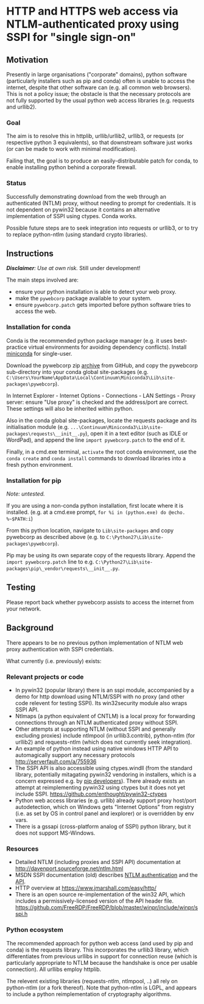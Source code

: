 
HTTP and HTTPS web access via NTLM-authenticated proxy using SSPI for "single sign-on"
======================================================================================

Motivation
----------

Presently in large organisations ("corporate" domains), python software
(particularly installers such as pip and conda) often is unable to access the
internet, despite that other software can (e.g. all common web browsers).
This is not a policy issue; the obstacle is that the necessary protocols are
not fully supported by the usual python web access libraries (e.g. requests
and urllib2).

### Goal

The aim is to resolve this in httplib, urllib/urllib2, urllib3, or requests
(or respective python 3 equivalents), so that downstream software just works
(or can be made to work with minimal modification).

Failing that, the goal is to produce an easily-distributable patch for conda,
to enable installing python behind a corporate firewall.

### Status

Successfully demonstrating download from the web through an
authenticated (NTLM) proxy, without needing to prompt for credentials.
It is not dependent on pywin32 because it contains an alternative
implementation of SSPI using ctypes.
Conda works.

Possible future steps are to seek integration into requests or urllib3, or
to try to replace python-ntlm (using standard crypto libraries).

Instructions
------------

*__Disclaimer__: Use at own risk.* Still under development!

The main steps involved are:
 - ensure your python installation is able to detect your web proxy.
 - make the `pywebcorp` package available to your system.
 - ensure `pywebcorp.patch` gets imported before python software tries to
   access the web.

### Installation for conda

Conda is the recommended python package manager (e.g. it uses best-practice
virtual environments for avoiding dependency conflicts). Install
[miniconda](https://conda.io/miniconda.html) for single-user.

Download the pywebcorp zip
[archive](https://github.com/benjimin/pywebcorp/archive/master.zip) from GitHub,
and copy the pywebcorp sub-directory into your conda global site-packages
(e.g.
`C:\Users\YourName\AppData\Local\Continuum\Miniconda3\Lib\site-packages\pywebcorp`).

In Internet Explorer - Internet Options - Connections - LAN Settings - Proxy
server: ensure "Use proxy" is checked and the address/port are correct. These
settings will also be inherited within python.

Also in the conda global site-packages, locate the requests package and its
initialisation module (e.g.
`...\Continuum\Miniconda3\Lib\site-packages\requests\__init__.py`), open it
in a text editor (such as IDLE or WordPad), and append the line
`import pywebcorp.patch` to the end of it.

Finally, in a cmd.exe terminal,  `activate` the root conda environment, use
the `conda create` and `conda install` commands to download libraries into a
fresh python environment.

### Installation for pip

*Note: untested.*

If you are using a non-conda python installation, first locate where it is
installed. (e.g. at a cmd.exe prompt,
`for %i in (python.exe) do @echo. %~$PATH:i`)

From this python location, navigate to `Lib\site-packages` and copy
pywebcorp as described above (e.g. to
`C:\Python27\Lib\site-packages\pywebcorp`).

Pip may be using its own separate copy of the requests library. Append the
`import pywebcorp.patch` line to e.g.
`C:\Python27\Lib\site-packages\pip\_vendor\requests\__init__.py`.


Testing
-------

Please report back whether pywebcorp assists to access
the internet from your network.

Background
----------

There appears to be no previous python implementation of NTLM web proxy
authentication with SSPI credentials.

What currently (i.e. previously) exists:

### Relevant projects or code
-   In pywin32 (popular library) there is an sspi module, accompanied by a demo
    for http download using NTLM/SSPI with no proxy (and other code relevent
    for testing SSPI). Its win32security module also wraps SSPI API.
-   Ntlmaps (a python equivalent of CNTLM) is a local proxy for forwarding
    connections through an NTLM authenticated proxy without SSPI.
-   Other attempts at supporting NTLM (without SSPI and generally excluding
    proxies) include ntlmpool (in urllib3.contrib), python-ntlm (for urllib2)
    and requests-ntlm (which does not currently seek integration).
-   An example of python instead using native windows HTTP API to automagically
    support any necessary protocols http://serverfault.com/a/755936
-   The SSPI API is also accessible using ctypes.windll (from the standard
    library, potentially mitagating pywin32 vendoring in installers, which
    is a concern expressed e.g. by
    [pip developers](https://github.com/pypa/pip/pull/3419)).
    There already exists an attempt at reimplementing pywin32 using ctypes
    but it does not yet include SSPI.
    https://github.com/enthought/pywin32-ctypes
-   Python web access libraries (e.g. urllib) already support proxy host/port
    autodetection, which on Windows gets "Internet Options" from registry (i.e.
    as set by OS in control panel and iexplorer) or is overridden by env vars.
-   There is a gssapi (cross-platform analog of SSPI) python library, but it
    does not support MS-Windows.

### Resources
-   Detailed NTLM (including proxies and SSPI API) documentation at
    http://davenport.sourceforge.net/ntlm.html
-   MSDN SSPI documentation (old) describes
    [NTLM authentication](https://msdn.microsoft.com/en-us/library/bb742535.aspx)
    and the [API](https://msdn.microsoft.com/en-us/library/windows/desktop/aa375512(v=vs.85).aspx).
-   HTTP overview at https://www.jmarshall.com/easy/http/
-   There is an open source re-implementation of the win32 API, which includes
    a permissively-licensed version of the API header file.
    https://github.com/FreeRDP/FreeRDP/blob/master/winpr/include/winpr/sspi.h

### Python ecosystem

The recommended approach for python web access (and used by pip and conda) is
the requests library. This incorporates the urllib3 library, which
differentiates from previous urllibs in support for connection reuse (which is
particularly appropriate to NTLM because the handshake is once per usable
connection). All urllibs employ httplib.

The relevent existing libraries (requests-ntlm, ntlmpool, ..) all rely on
python-ntlm (or a fork thereof). Note that python-ntlm is LGPL, and appears
to include a python reimplementation of cryptography algorithms.
